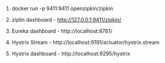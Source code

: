  
1. docker run  -p 9411:9411 openzipkin/zipkin

1. ziplin dashboard     -  http://127.0.0.1:9411/zipkin/
1. Eureka dashboard     - http://localhost:8761/
1. Hystrix Stream       - http://localhost:9191/actuator/hystrix.stream
1. Hystrix dashboard    - http://localhost:9295/hystrix

